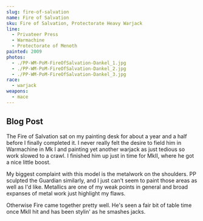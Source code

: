 ```yaml
---
slug: fire-of-salvation
name: Fire of Salvation
sku: Fire of Salvation, Protectorate Heavy Warjack
line:
  - Privateer Press
  - Warmachine
  - Protectorate of Menoth
painted: 2009
photos:
  - ./PP-WM-PoM-FireOfSalvation-Dankel_1.jpg
  - ./PP-WM-PoM-FireOfSalvation-Dankel_2.jpg
  - ./PP-WM-PoM-FireOfSalvation-Dankel_3.jpg
race:
  - warjack
weapons:
  - mace
---
```


## Blog Post

The Fire of Salvation sat on my painting desk for about a year and a half before I finally completed it. I never really felt the desire to field him in Warmachine in Mk I and painting yet another warjack as just tedious so work slowed to a crawl. I finished him up just in time for MkII, where he got a nice little boost.

My biggest complaint with this model is the metalwork on the shoulders. PP sculpted the Guardian similarly, and I just can't seem to paint those areas as well as I'd like. Metallics are one of my weak points in general and broad expanses of metal work just highlight my flaws.

Otherwise Fire came together pretty well. He's seen a fair bit of table time once MkII hit and has been stylin' as he smashes jacks.
